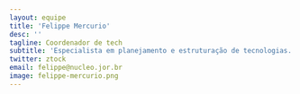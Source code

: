 ```yaml
---
layout: equipe
title: 'Felippe Mercurio'
desc: ''
tagline: Coordenador de tech
subtitle: 'Especialista em planejamento e estruturação de tecnologias. No VOLT, lidera os esforços de capacidade técnica de backend, bancos de dados e nerdices diversas. É também consultor independente, especialista em processos e sistemas de gestão (do cabo ao código, literalmente). Paulistano radicado no Paraná, programador autodidata, fissurado por ciência, tecnologia e, claro, dados.'
twitter: ztock
email: felippe@nucleo.jor.br
image: felippe-mercurio.png
---
```

